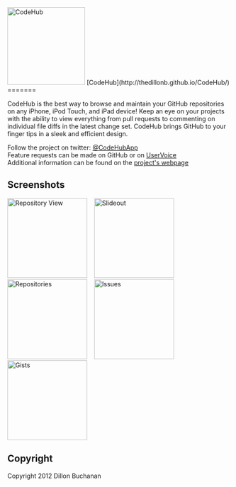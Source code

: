 <img alt="CodeHub" src="https://github.com/thedillonb/CodeHub/blob/master/CodeHub.iOS/CodeHubRound.png" width="175">
[CodeHub](http://thedillonb.github.io/CodeHub/)
=======

CodeHub is the best way to browse and maintain your GitHub repositories on any iPhone, iPod Touch, and iPad device! Keep an eye on your projects with the ability to view everything from pull requests to commenting on individual file diffs in the latest change set. CodeHub brings GitHub to your finger tips in a sleek and efficient design. 

Follow the project on twitter: [@CodeHubApp](http://www.twitter.com/CodeHubApp)<br />
Feature requests can be made on GitHub or on [UserVoice](http://codehub.uservoice.com/)<br />
Additional information can be found on the [project's webpage](http://thedillonb.github.io/CodeHub/)

Screenshots
------------------

<img alt="Repository View" src="https://raw.github.com/thedillonb/CodeHub/master/Screenshots/Image1.png" width="180">
&nbsp;&nbsp;
<img alt="Slideout" src="https://raw.github.com/thedillonb/CodeHub/master/Screenshots/Image2.png" width="180">
&nbsp;&nbsp;
<img alt="Repositories" src="https://raw.github.com/thedillonb/CodeHub/master/Screenshots/Image3.png" width="180">
&nbsp;&nbsp;
<img alt="Issues" src="https://raw.github.com/thedillonb/CodeHub/master/Screenshots/Image4.png" width="180">
&nbsp;&nbsp;
<img alt="Gists" src="https://raw.github.com/thedillonb/CodeHub/master/Screenshots/Image5.png" width="180">



Copyright
-----------------
Copyright 2012 Dillon Buchanan
